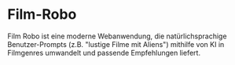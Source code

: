 # Film-Robo
Film Robo ist eine moderne Webanwendung, die natürlichsprachige Benutzer-Prompts (z.B. "lustige Filme mit Aliens") mithilfe von KI in Filmgenres umwandelt und passende Empfehlungen liefert.

